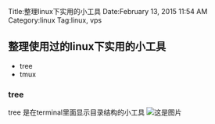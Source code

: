 Title:整理linux下实用的小工具
Date:February 13, 2015 11:54 AM
Category:linux
Tag:linux, vps

##  整理使用过的linux下实用的小工具
- tree
- tmux

### tree
tree 是在terminal里面显示目录结构的小工具
![这是图片](./images/test.png)